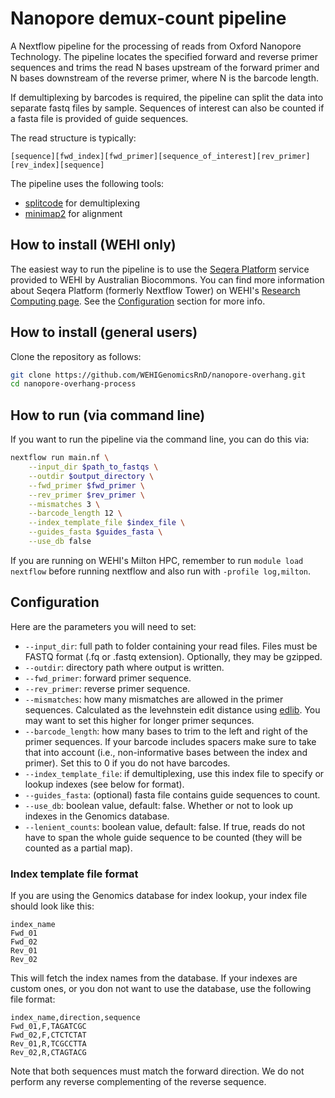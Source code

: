 # Nanopore demux-count pipeline

A Nextflow pipeline for the processing of reads from Oxford Nanopore Technology. The pipeline locates the specified forward and reverse primer sequences and trims the read N bases upstream of the forward primer and N bases downstream of the reverse primer, where N is the barcode length.

If demultiplexing by barcodes is required, the pipeline can split the data into separate fastq files by sample. Sequences of interest can also be counted if a fasta file is provided of guide sequences.

The read structure is typically:

`[sequence][fwd_index][fwd_primer][sequence_of_interest][rev_primer][rev_index][sequence]`

The pipeline uses the following tools:

- [splitcode](https://github.com/pachterlab/splitcode) for demultiplexing
- [minimap2](https://github.com/lh3/minimap2) for alignment

## How to install (WEHI only)

The easiest way to run the pipeline is to use the [Seqera Platform](https://seqera.services.biocommons.org.au/) service provided to WEHI by Australian Biocommons. You can find more information about Seqera Platform (formerly Nextflow Tower) on WEHI's [Research Computing page](https://wehieduau.sharepoint.com/sites/rc2/SitePages/Nextflow-Tower.aspx). See the [Configuration](https://github.com/WEHIGenomicsRnD/nf-qc-pipe#tower-configuration) section for more info.

## How to install (general users)

Clone the repository as follows:

```bash
git clone https://github.com/WEHIGenomicsRnD/nanopore-overhang.git
cd nanopore-overhang-process
```

## How to run (via command line)

If you want to run the pipeline via the command line, you can do this via:

```bash
nextflow run main.nf \
    --input_dir $path_to_fastqs \
    --outdir $output_directory \
    --fwd_primer $fwd_primer \
    --rev_primer $rev_primer \
    --mismatches 3 \
    --barcode_length 12 \
    --index_template_file $index_file \
    --guides_fasta $guides_fasta \
    --use_db false
```

If you are running on WEHI's Milton HPC, remember to run `module load nextflow` before running nextflow and also run with `-profile log,milton`.

## Configuration

Here are the parameters you will need to set:

- `--input_dir`: full path to folder containing your read files. Files must be FASTQ format (.fq or .fastq extension). Optionally, they may be gzipped.
- `--outdir`: directory path where output is written.
- `--fwd_primer`: forward primer sequence.
- `--rev_primer`: reverse primer sequence.
- `--mismatches`: how many mismatches are allowed in the primer sequences. Calculated as the levehnstein edit distance using [edlib](https://github.com/Martinsos/edlib). You may want to set this higher for longer primer sequnces.
- `--barcode_length`: how many bases to trim to the left and right of the primer sequences. If your barcode includes spacers make sure to take that into account (i.e., non-informative bases between the index and primer). Set this to 0 if you do not have barcodes.
- `--index_template_file`: if demultiplexing, use this index file to specify or lookup indexes (see below for format).
- `--guides_fasta`: (optional) fasta file contains guide sequences to count.
- `--use_db`: boolean value, default: false. Whether or not to look up indexes in the Genomics database.
- `--lenient_counts`: boolean value, default: false. If true, reads do not have to span the whole guide sequence to be counted (they will be counted as a partial map).

### Index template file format

If you are using the Genomics database for index lookup, your index file should look like this:

```
index_name
Fwd_01
Fwd_02
Rev_01
Rev_02
```

This will fetch the index names from the database. If your indexes are custom ones, or you don not want to use the database, use the following file format:

```
index_name,direction,sequence
Fwd_01,F,TAGATCGC
Fwd_02,F,CTCTCTAT
Rev_01,R,TCGCCTTA
Rev_02,R,CTAGTACG
```

Note that both sequences must match the forward direction. We do not perform any reverse complementing of the reverse sequence.
